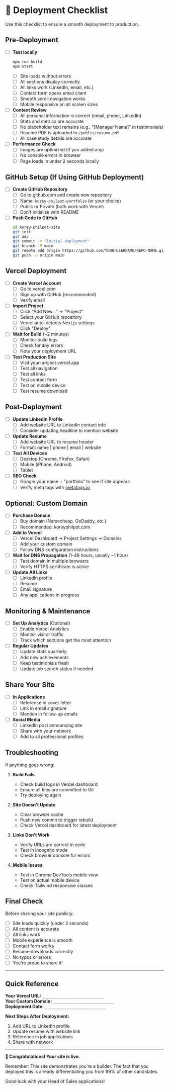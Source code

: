 # 🚀 Deployment Checklist

Use this checklist to ensure a smooth deployment to production.

## Pre-Deployment

- [ ] **Test locally**
  ```bash
  npm run build
  npm start
  ```
  - [ ] Site loads without errors
  - [ ] All sections display correctly
  - [ ] All links work (LinkedIn, email, etc.)
  - [ ] Contact form opens email client
  - [ ] Smooth scroll navigation works
  - [ ] Mobile responsive on all screen sizes

- [ ] **Content Review**
  - [ ] All personal information is correct (email, phone, LinkedIn)
  - [ ] Stats and metrics are accurate
  - [ ] No placeholder text remains (e.g., "[Manager Name]" in testimonials)
  - [ ] Resume PDF is uploaded to `/public/resume.pdf`
  - [ ] All case study details are accurate

- [ ] **Performance Check**
  - [ ] Images are optimized (if you added any)
  - [ ] No console errors in browser
  - [ ] Page loads in under 2 seconds locally

## GitHub Setup (If Using GitHub Deployment)

- [ ] **Create GitHub Repository**
  - [ ] Go to github.com and create new repository
  - [ ] Name: `korey-philpot-portfolio` (or your choice)
  - [ ] Public or Private (both work with Vercel)
  - [ ] Don't initialize with README

- [ ] **Push Code to GitHub**
  ```bash
  cd korey-philpot-site
  git init
  git add .
  git commit -m "Initial deployment"
  git branch -M main
  git remote add origin https://github.com/YOUR-USERNAME/REPO-NAME.git
  git push -u origin main
  ```

## Vercel Deployment

- [ ] **Create Vercel Account**
  - [ ] Go to vercel.com
  - [ ] Sign up with GitHub (recommended)
  - [ ] Verify email

- [ ] **Import Project**
  - [ ] Click "Add New..." → "Project"
  - [ ] Select your GitHub repository
  - [ ] Vercel auto-detects Next.js settings
  - [ ] Click "Deploy"

- [ ] **Wait for Build** (~2 minutes)
  - [ ] Monitor build logs
  - [ ] Check for any errors
  - [ ] Note your deployment URL

- [ ] **Test Production Site**
  - [ ] Visit your-project.vercel.app
  - [ ] Test all navigation
  - [ ] Test all links
  - [ ] Test contact form
  - [ ] Test on mobile device
  - [ ] Test resume download

## Post-Deployment

- [ ] **Update LinkedIn Profile**
  - [ ] Add website URL to LinkedIn contact info
  - [ ] Consider updating headline to mention website

- [ ] **Update Resume**
  - [ ] Add website URL to resume header
  - [ ] Format: name | phone | email | website

- [ ] **Test All Devices**
  - [ ] Desktop (Chrome, Firefox, Safari)
  - [ ] Mobile (iPhone, Android)
  - [ ] Tablet

- [ ] **SEO Check**
  - [ ] Google your name + "portfolio" to see if site appears
  - [ ] Verify meta tags with [metatags.io](https://metatags.io)

## Optional: Custom Domain

- [ ] **Purchase Domain**
  - [ ] Buy domain (Namecheap, GoDaddy, etc.)
  - [ ] Recommended: koreyphilpot.com

- [ ] **Add to Vercel**
  - [ ] Vercel Dashboard → Project Settings → Domains
  - [ ] Add your custom domain
  - [ ] Follow DNS configuration instructions

- [ ] **Wait for DNS Propagation** (1-48 hours, usually ~1 hour)
  - [ ] Test domain in multiple browsers
  - [ ] Verify HTTPS certificate is active

- [ ] **Update All Links**
  - [ ] LinkedIn profile
  - [ ] Resume
  - [ ] Email signature
  - [ ] Any applications in progress

## Monitoring & Maintenance

- [ ] **Set Up Analytics** (Optional)
  - [ ] Enable Vercel Analytics
  - [ ] Monitor visitor traffic
  - [ ] Track which sections get the most attention

- [ ] **Regular Updates**
  - [ ] Update stats quarterly
  - [ ] Add new achievements
  - [ ] Keep testimonials fresh
  - [ ] Update job search status if needed

## Share Your Site

- [ ] **In Applications**
  - [ ] Reference in cover letter
  - [ ] Link in email signature
  - [ ] Mention in follow-up emails

- [ ] **Social Media**
  - [ ] LinkedIn post announcing site
  - [ ] Share with your network
  - [ ] Add to all professional profiles

## Troubleshooting

If anything goes wrong:

1. **Build Fails**
   - Check build logs in Vercel dashboard
   - Ensure all files are committed to Git
   - Try deploying again

2. **Site Doesn't Update**
   - Clear browser cache
   - Push new commit to trigger rebuild
   - Check Vercel dashboard for latest deployment

3. **Links Don't Work**
   - Verify URLs are correct in code
   - Test in incognito mode
   - Check browser console for errors

4. **Mobile Issues**
   - Test in Chrome DevTools mobile view
   - Test on actual mobile device
   - Check Tailwind responsive classes

## Final Check

Before sharing your site publicly:

- [ ] Site loads quickly (under 2 seconds)
- [ ] All content is accurate
- [ ] All links work
- [ ] Mobile experience is smooth
- [ ] Contact form works
- [ ] Resume downloads correctly
- [ ] No typos or errors
- [ ] You're proud to share it!

---

## Quick Reference

**Your Vercel URL:** `___________________________`  
**Your Custom Domain:** `___________________________`  
**Deployment Date:** `___________________________`

**Next Steps After Deployment:**
1. Add URL to LinkedIn profile
2. Update resume with website link
3. Reference in job applications
4. Share with network

---

**🎉 Congratulations! Your site is live.**

Remember: This site demonstrates you're a builder. The fact that you deployed this is already differentiating you from 99% of other candidates.

Good luck with your Head of Sales applications!
